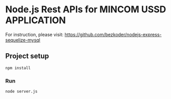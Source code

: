 # Node.js Rest APIs for MINCOM USSD APPLICATION

For instruction, please visit:
https://github.com/bezkoder/nodejs-express-sequelize-mysql

## Project setup
```
npm install
```

### Run
```
node server.js
```

